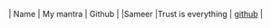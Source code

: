 | Name           | My mantra             | Github                                       |
|Sameer          |Trust is everything    | [github](https://github.com/s-ameer) |

